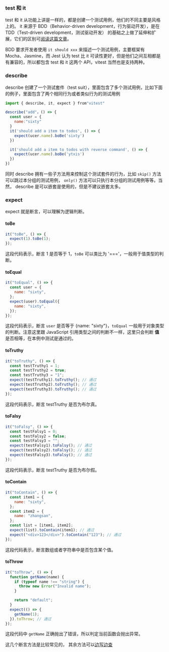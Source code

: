 ### test 和 it

test 和 it 从功能上讲是一样的，都是创建一个测试用例，他们的不同主要是风格上的。 it 来源于 BDD（Behavior-driven development，行为驱动开发），是在 TDD（Test-driven development，测试驱动开发） 的基础之上做了延伸和扩展，它们的区别可[阅读这篇文章](https://www.pluralsight.com/blog/software-development/tdd-vs-bdd)。

BDD 要求开发者使用 `it should xxx` 来描述一个测试用例，主要框架有 Mocha、Jasmine，而 Jest 认为 test 比 it 可读性更好，但是他们之间互相都是有兼容的，所以都包含 test 和 it 这两个 API，vitest 当然也是支持两种。

### describe

describe 创建了一个测试套件（test suit），里面包含了多个测试用例，比如下面的例子，里面包含了两个相同行为或者类似行为的测试用例

```javascript
import { describe, it, expect } from"vitest"

describe("add"，() => {
  const user = {
    name:"sixty"
  }
  it('should add a item to todos', () => {
    expect(ucer.name).boBe('sixty')
  })

  it('should add a item to todos with reverse command', () => {
    expect(ucer.name).boBe('ytxis')
  })
})
```

同时 describe 拥有一些子方法用来控制这个测试套件的行为，比如 `skip()` 方法可以跳过本分组的测试用例， `only()` 方法可以只执行本分组的测试用例等等。当然， describe 是可以嵌套是使用的，但是不建议嵌套太多。

### expect

expect 就是断言，可以理解为逻辑判断。

#### toBe

```javascript
it("toBe", () => {
  expect(1).toBe(1);
});
```

这段代码表示，断言 1 是否等于 1，`toBe` 可以类比为 '==='，一般用于值类型的判断。

#### toEqual

```javascript
it("toEqual", () => {
  const user = {
    name: "sixty",
  };
  expect(user).toEqual({
    name: "sixty",
  });
});
```

这段代码表示，断言 `user` 是否等于 {name: "sixty"}，`toEqual` 一般用于对象类型的判断。注意这里跟 JavaScript 引用类型之间的判断不一样，这里只会判断 **值** 是否相等，在本例中测试是通过的。

#### toTruthy

```javascript
it("toTruthy", () => {
  const testTruthy1 = 1;
  const testTruthy2 = true;
  const testTruthy3 = "1";
  expect(testTruthy1).toTruthy(); // 通过
  expect(testTruthy2).toTruthy(); // 通过
  expect(testTruthy3).toTruthy(); // 通过
});
```

这段代码表示，断言 testTruthy 是否为布尔真。

#### toFalsy

```javascript
it("toFalsy", () => {
  const testFalsy1 = 0;
  const testFalsy2 = false;
  const testFalsy3 = "";
  expect(testFalsy1).toFalsy(); // 通过
  expect(testFalsy2).toFalsy(); // 通过
  expect(testFalsy3).toFalsy(); // 通过
});
```

这段代码表示，断言 testTruthy 是否为布尔假。

#### toContain

```javascript
it("toContain", () => {
  const item1 = {
    name: "sixty",
  };
  const item2 = {
    name: "zhangsan",
  };
  const list = [item1, item2];
  expect(list).toContain(item1); // 通过
  expect("<div>123</div>").toContain("123"); // 通过
});
```

这段代码表示，断言数组或者字符串中是否包含某个值。

#### toThrow

```javascript
it("toThrow", () => {
  function getName(name) {
    if (typeof name !== "string") {
      throw new Error("Invalid name");
    }

    return "default";
  }
  expect(() => {
    getName(1);
  }).toThrow; // 通过
});
```

这段代码中 `getName` 正确抛出了错误，所以判定当前函数会抛出异常。

这几个断言方法是比较常见的， 其余方法可以[边写边查](https://vitest.dev/api/)
